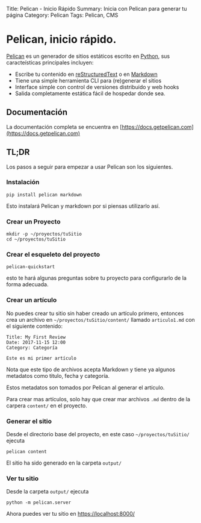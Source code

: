 Title: Pelican - Inicio Rápido
Summary: Inicia con Pelican para generar tu página
Category: Pelican
Tags: Pelican, CMS

# Pelican, inicio rápido.

[Pelican](https://blog.getpelican.com/) es un generador de sitios estáticos escrito en [Python](https://www.python.org/), sus caracteísticas principales incluyen:

*   Escribe tu contenido en [reStructuredText](https://docutils.sourceforge.net/rst.html) o en [Markdown](daringfireball.net/projects/markdown/)
*   Tiene una simple herramienta CLI para (re)generar el sitios
*   Interface simple con control de versiones distribuido y web hooks
*   Salida completamente estática fácil de hospedar donde sea.

## Documentación
La documentación completa se encuentra en [https://docs.getpelican.com](https://docs.getpelican.com)

## TL;DR

Los pasos a seguir para empezar a usar Pelican son los siguientes.

### Instalación
```
pip install pelican markdown
```
Esto instalará Pelican y markdown por si piensas utilizarlo así.

### Crear un Proyecto

```
mkdir -p ~/proyectos/tuSitio
cd ~/proyectos/tuSitio
```
### Crear el esqueleto del proyecto
```
pelican-quickstart
```

esto te hará algunas preguntas sobre tu proyecto para configurarlo de la forma adecuada.

### Crear un artículo

No puedes crear tu sitio sin haber creado un artículo primero, entonces crea un archivo en `~/proyectos/tuSitio/content/` llamado `articulo1.md` con el siguiente contenido:

```
Title: My First Review
Date: 2017-11-15 12:00
Category: Categoría

Este es mi primer artículo
```
Nota que este tipo de archivos acepta Markdown y tiene ya algunos metadatos como titulo, fecha y categoría.

Estos metadatos son tomados por Pelican al generar el artículo.

Para crear mas artículos, solo hay que crear mar archivos `.md` dentro de la carpera `content/` en el proyecto.

### Generar el sitio

Desde el directorio base del proyecto, en este caso `~/proyectos/tuSitio/` ejecuta
```
pelican content
```
El sitio ha sido generado en la carpeta `output/`

### Ver tu sitio

Desde la carpeta `output/` ejecuta
```
python -m pelican.server
```

Ahora puedes ver tu sitio en [https://localhost:8000/]( https://localhost:8000/)
